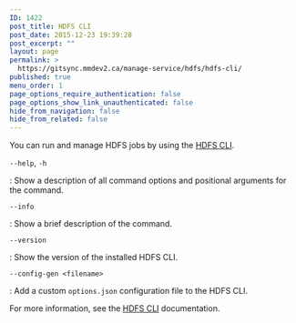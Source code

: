 ```yaml
---
ID: 1422
post_title: HDFS CLI
post_date: 2015-12-23 19:39:28
post_excerpt: ""
layout: page
permalink: >
  https://gitsync.mmdev2.ca/manage-service/hdfs/hdfs-cli/
published: true
menu_order: 1
page_options_require_authentication: false
page_options_show_link_unauthenticated: false
hide_from_navigation: false
hide_from_related: false
---
```

You can run and manage HDFS jobs by using the [HDFS CLI][1].

`--help`, `-h`

:   Show a description of all command options and positional arguments for the command.

`--info`

:   Show a brief description of the command.

`--version`

:   Show the version of the installed HDFS CLI.

`--config-gen <filename>`

:   Add a custom `options.json` configuration file to the HDFS CLI.

For more information, see the [HDFS CLI][1] documentation.

 [1]: https://github.com/mesosphere/dcos-hdfs